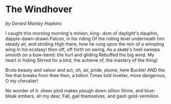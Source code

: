 # The Windhover
*by Gerard Manley Hopkins*

I caught this morning morning's minion, king-
 dom of daylight's dauphin, dapple-dawn-drawn Falcon, in his riding
 Of the rolling level underneath him steady air, and striding
High there, how he rung upon the rein of a wimpling wing
In his ecstasy! then off, off forth on swing,
 As a skate's heel sweeps smooth on a bow-bend: the hurl and gliding
 Rebuffed the big wind. My heart in hiding
Stirred for a bird, the achieve of, the mastery of the thing!

Brute beauty and valour and act, oh, air, pride, plume, here
 Buckle! AND the fire that breaks from thee then, a billion
Times told lovelier, more dangerous, O my chevalier!
     
 No wonder of it: sheer plod makes plough down sillion
Shine, and blue-bleak embers, ah my dear,
 Fall, gall themselves, and gash gold-vermilion.